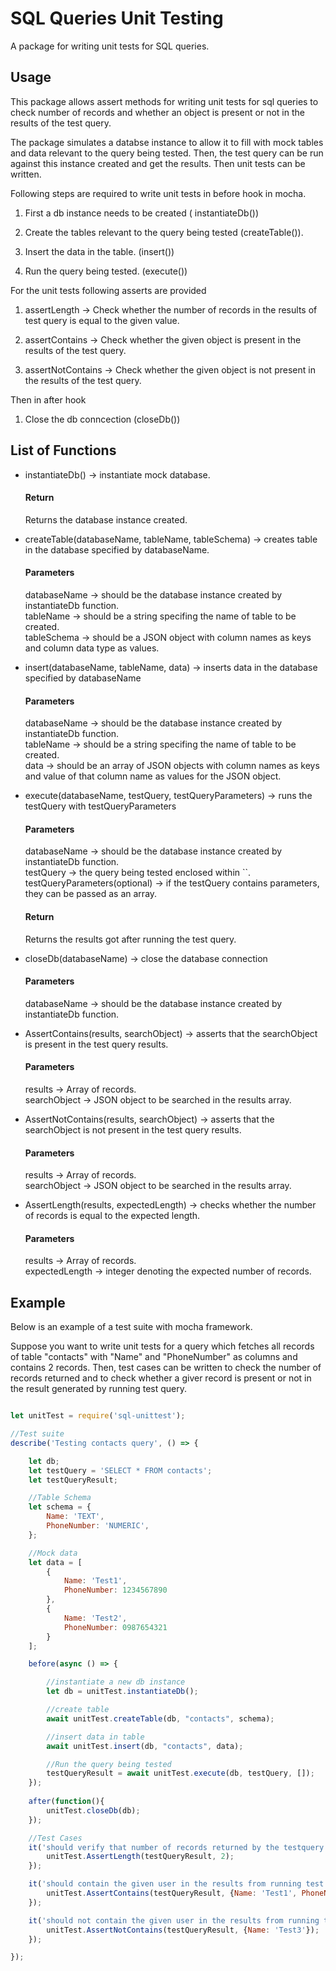 # SQL Queries Unit Testing

A package for writing unit tests for SQL queries.

## Usage

This package allows assert methods for writing unit tests for sql queries to check number of records and whether an object is present or not in the results of the test query.

The package simulates a databse instance to allow it to fill with mock tables and data relevant to the query being tested. 
Then, the test query can be run against this instance created and get the results.
Then unit tests can be written.

Following steps are required to write unit tests in before hook in mocha.
1) First a db instance needs to be created ( instantiateDb())

2) Create the tables relevant to the query being tested (createTable()).

3) Insert the data in the table. (insert())

4) Run the query being tested. (execute())

For the unit tests following asserts are provided
1) assertLength -> Check whether the number of records in the results of test query is equal to the given value.

2) assertContains -> Check whether the given object is present in the results of the test query.

3) assertNotContains -> Check whether the given object is not present in the results of the test query.

Then in after hook
1) Close the db conncection (closeDb())


## List of Functions

* instantiateDb() -> instantiate mock database.

  #### Return  
     Returns the database instance created.

* createTable(databaseName, tableName, tableSchema) -> creates table in the database specified by databaseName. 

  #### Parameters  
     databaseName -> should be the database instance created by instantiateDb function.  
     tableName -> should be a string specifing the name of table to be created.  
     tableSchema -> should be a JSON object with column names as keys and column data type as values.

* insert(databaseName, tableName, data) -> inserts data in the database specified by databaseName

  #### Parameters  
     databaseName -> should be the database instance created by instantiateDb function.  
     tableName -> should be a string specifing the name of table to be created.  
     data -> should be an array of JSON objects with column names as keys and value of that column name as values for the JSON object.

* execute(databaseName, testQuery, testQueryParameters) -> runs the testQuery with testQueryParameters

  #### Parameters  
     databaseName -> should be the database instance created by instantiateDb function.   
     testQuery -> the query being tested enclosed within ``.  
     testQueryParameters(optional) -> if the testQuery contains parameters, they can be passed as an array.

  #### Return  
     Returns the results got after running the test query.

* closeDb(databaseName) -> close the database connection

  #### Parameters  
     databaseName -> should be the database instance created by instantiateDb function.
     
* AssertContains(results, searchObject) -> asserts that the searchObject is present in the test query results.

  #### Parameters  
     results -> Array of records.  
     searchObject -> JSON object to be searched in the results array.

* AssertNotContains(results, searchObject) -> asserts that the searchObject is not present in the test query results.

  #### Parameters  
     results -> Array of records.  
     searchObject -> JSON object to be searched in the results array.

* AssertLength(results, expectedLength) -> checks whether the number of records is equal to the expected length.

  #### Parameters  
     results -> Array of records.  
     expectedLength -> integer denoting the expected number of records.
  
## Example

Below is an example of a test suite with mocha framework.

Suppose you want to write unit tests for a query which fetches all records of table "contacts" with "Name" and "PhoneNumber" as columns and contains 2 records.
Then, test cases can be written to check the number of records returned and to check whether a giver record is present or not in the result generated by running test query.

``` js

let unitTest = require('sql-unittest');

//Test suite
describe('Testing contacts query', () => {

    let db;
    let testQuery = 'SELECT * FROM contacts';
    let testQueryResult;

    //Table Schema
    let schema = {
        Name: 'TEXT',
        PhoneNumber: 'NUMERIC', 
    };

    //Mock data
    let data = [
        {
            Name: 'Test1',
            PhoneNumber: 1234567890
        },
        {
            Name: 'Test2',
            PhoneNumber: 0987654321
        }
    ];

    before(async () => {  

        //instantiate a new db instance
        let db = unitTest.instantiateDb();

        //create table
        await unitTest.createTable(db, "contacts", schema);

        //insert data in table
        await unitTest.insert(db, "contacts", data);

        //Run the query being tested
        testQueryResult = await unitTest.execute(db, testQuery, []);
    });
    
    after(function(){
        unitTest.closeDb(db);
    });

    //Test Cases
    it('should verify that number of records returned by the testquery is 2', async() => {
        unitTest.AssertLength(testQueryResult, 2);    
    });

    it('should contain the given user in the results from running test query', async() => {
        unitTest.AssertContains(testQueryResult, {Name: 'Test1', PhoneNumber: 1234567890});    
    });

    it('should not contain the given user in the results from running test query', async() => {
        unitTest.AssertNotContains(testQueryResult, {Name: 'Test3'});    
    });

});

```




